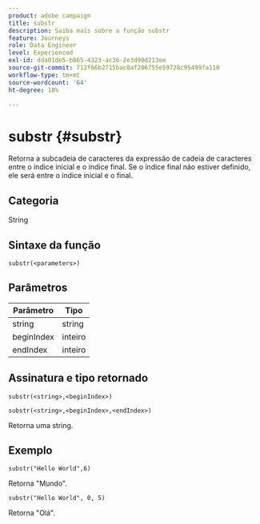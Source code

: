 ```yaml
---
product: adobe campaign
title: substr
description: Saiba mais sobre a função substr
feature: Journeys
role: Data Engineer
level: Experienced
exl-id: dda01de5-b865-4323-ac36-2e3d90d213ee
source-git-commit: 712f66b2715bac0af206755e59728c95499fa110
workflow-type: tm+mt
source-wordcount: '64'
ht-degree: 18%

---
```


# substr {#substr}

Retorna a subcadeia de caracteres da expressão de cadeia de caracteres entre o índice inicial e o índice final. Se o índice final não estiver definido, ele será entre o índice inicial e o final.

## Categoria

String

## Sintaxe da função

`substr(<parameters>)`

## Parâmetros

| Parâmetro | Tipo |
|-------------|----------|
| string | string |
| beginIndex | inteiro |
| endIndex | inteiro |

## Assinatura e tipo retornado

`substr(<string>,<beginIndex>)`

`substr(<string>,<beginIndex>,<endIndex>)`

Retorna uma string.

## Exemplo

`substr("Hello World",6)`

Retorna &quot;Mundo&quot;.

`substr("Hello World", 0, 5)`

Retorna &quot;Olá&quot;.
